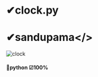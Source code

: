 # ✔clock.py
# ✔sandupama</>

![clock](https://user-images.githubusercontent.com/88402272/136017166-fd76b4b8-087b-44b0-89b0-19c3a7511c82.png)

<h4>🗽python ☑100%<h4>
